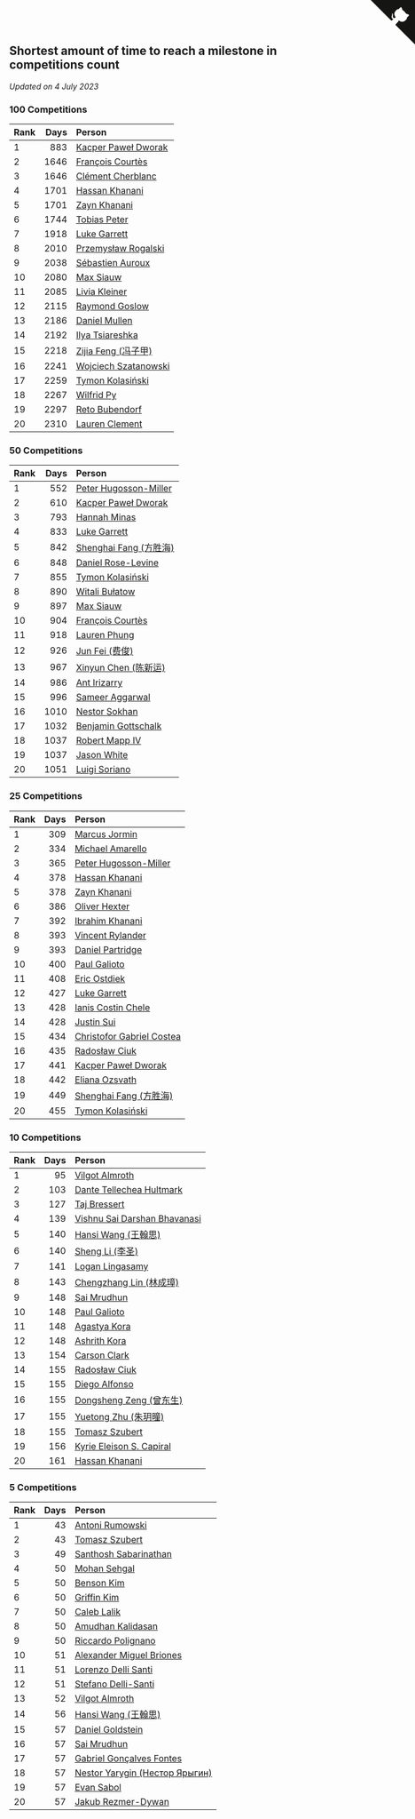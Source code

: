 ## Shortest amount of time to reach a milestone in competitions count

*Updated on  4 July 2023*


### 100 Competitions

| Rank | Days | Person |
| :--- | ---: | :--- |
| 1 | 883 | [Kacper Paweł Dworak](https://www.worldcubeassociation.org/persons/2020DWOR01) |
| 2 | 1646 | [François Courtès](https://www.worldcubeassociation.org/persons/2008COUR01) |
| 3 | 1646 | [Clément Cherblanc](https://www.worldcubeassociation.org/persons/2014CHER05) |
| 4 | 1701 | [Hassan Khanani](https://www.worldcubeassociation.org/persons/2018KHAN26) |
| 5 | 1701 | [Zayn Khanani](https://www.worldcubeassociation.org/persons/2018KHAN28) |
| 6 | 1744 | [Tobias Peter](https://www.worldcubeassociation.org/persons/2014PETE03) |
| 7 | 1918 | [Luke Garrett](https://www.worldcubeassociation.org/persons/2017GARR05) |
| 8 | 2010 | [Przemysław Rogalski](https://www.worldcubeassociation.org/persons/2013ROGA02) |
| 9 | 2038 | [Sébastien Auroux](https://www.worldcubeassociation.org/persons/2008AURO01) |
| 10 | 2080 | [Max Siauw](https://www.worldcubeassociation.org/persons/2017SIAU02) |
| 11 | 2085 | [Livia Kleiner](https://www.worldcubeassociation.org/persons/2013KLEI03) |
| 12 | 2115 | [Raymond Goslow](https://www.worldcubeassociation.org/persons/2014GOSL01) |
| 13 | 2186 | [Daniel Mullen](https://www.worldcubeassociation.org/persons/2016MULL04) |
| 14 | 2192 | [Ilya Tsiareshka](https://www.worldcubeassociation.org/persons/2012TERE01) |
| 15 | 2218 | [Zijia Feng (冯子甲)](https://www.worldcubeassociation.org/persons/2013FENG02) |
| 16 | 2241 | [Wojciech Szatanowski](https://www.worldcubeassociation.org/persons/2011SZAT01) |
| 17 | 2259 | [Tymon Kolasiński](https://www.worldcubeassociation.org/persons/2016KOLA02) |
| 18 | 2267 | [Wilfrid Py](https://www.worldcubeassociation.org/persons/2016PYWI01) |
| 19 | 2297 | [Reto Bubendorf](https://www.worldcubeassociation.org/persons/2012BUBE01) |
| 20 | 2310 | [Lauren Clement](https://www.worldcubeassociation.org/persons/2013KLEM01) |

### 50 Competitions

| Rank | Days | Person |
| :--- | ---: | :--- |
| 1 | 552 | [Peter Hugosson-Miller](https://www.worldcubeassociation.org/persons/2021HUGO01) |
| 2 | 610 | [Kacper Paweł Dworak](https://www.worldcubeassociation.org/persons/2020DWOR01) |
| 3 | 793 | [Hannah Minas](https://www.worldcubeassociation.org/persons/2017MINA04) |
| 4 | 833 | [Luke Garrett](https://www.worldcubeassociation.org/persons/2017GARR05) |
| 5 | 842 | [Shenghai Fang (方胜海)](https://www.worldcubeassociation.org/persons/2016FANG01) |
| 6 | 848 | [Daniel Rose-Levine](https://www.worldcubeassociation.org/persons/2015ROSE01) |
| 7 | 855 | [Tymon Kolasiński](https://www.worldcubeassociation.org/persons/2016KOLA02) |
| 8 | 890 | [Witali Bułatow](https://www.worldcubeassociation.org/persons/2015BUAT01) |
| 9 | 897 | [Max Siauw](https://www.worldcubeassociation.org/persons/2017SIAU02) |
| 10 | 904 | [François Courtès](https://www.worldcubeassociation.org/persons/2008COUR01) |
| 11 | 918 | [Lauren Phung](https://www.worldcubeassociation.org/persons/2016PHUN02) |
| 12 | 926 | [Jun Fei (费俊)](https://www.worldcubeassociation.org/persons/2016FEIJ02) |
| 13 | 967 | [Xinyun Chen (陈新运)](https://www.worldcubeassociation.org/persons/2017CHEN36) |
| 14 | 986 | [Ant Irizarry](https://www.worldcubeassociation.org/persons/2016IRIZ02) |
| 15 | 996 | [Sameer Aggarwal](https://www.worldcubeassociation.org/persons/2017AGGA01) |
| 16 | 1010 | [Nestor Sokhan](https://www.worldcubeassociation.org/persons/2016SOKH01) |
| 17 | 1032 | [Benjamin Gottschalk](https://www.worldcubeassociation.org/persons/2016GOTT01) |
| 18 | 1037 | [Robert Mapp IV](https://www.worldcubeassociation.org/persons/2016IVRO01) |
| 19 | 1037 | [Jason White](https://www.worldcubeassociation.org/persons/2016WHIT16) |
| 20 | 1051 | [Luigi Soriano](https://www.worldcubeassociation.org/persons/2016SORI04) |

### 25 Competitions

| Rank | Days | Person |
| :--- | ---: | :--- |
| 1 | 309 | [Marcus Jormin](https://www.worldcubeassociation.org/persons/2022JORM01) |
| 2 | 334 | [Michael Amarello](https://www.worldcubeassociation.org/persons/2022AMAR09) |
| 3 | 365 | [Peter Hugosson-Miller](https://www.worldcubeassociation.org/persons/2021HUGO01) |
| 4 | 378 | [Hassan Khanani](https://www.worldcubeassociation.org/persons/2018KHAN26) |
| 5 | 378 | [Zayn Khanani](https://www.worldcubeassociation.org/persons/2018KHAN28) |
| 6 | 386 | [Oliver Hexter](https://www.worldcubeassociation.org/persons/2022HEXT01) |
| 7 | 392 | [Ibrahim Khanani](https://www.worldcubeassociation.org/persons/2018KHAN27) |
| 8 | 393 | [Vincent Rylander](https://www.worldcubeassociation.org/persons/2022RYLA01) |
| 9 | 393 | [Daniel Partridge](https://www.worldcubeassociation.org/persons/2022PART02) |
| 10 | 400 | [Paul Galioto](https://www.worldcubeassociation.org/persons/2018GALI12) |
| 11 | 408 | [Eric Ostdiek](https://www.worldcubeassociation.org/persons/2022OSTD01) |
| 12 | 427 | [Luke Garrett](https://www.worldcubeassociation.org/persons/2017GARR05) |
| 13 | 428 | [Ianis Costin Chele](https://www.worldcubeassociation.org/persons/2021CHEL01) |
| 14 | 428 | [Justin Sui](https://www.worldcubeassociation.org/persons/2022SUIJ01) |
| 15 | 434 | [Christofor Gabriel Costea](https://www.worldcubeassociation.org/persons/2022COST03) |
| 16 | 435 | [Radosław Ciuk](https://www.worldcubeassociation.org/persons/2013CIUK01) |
| 17 | 441 | [Kacper Paweł Dworak](https://www.worldcubeassociation.org/persons/2020DWOR01) |
| 18 | 442 | [Eliana Ozsvath](https://www.worldcubeassociation.org/persons/2022OZSV01) |
| 19 | 449 | [Shenghai Fang (方胜海)](https://www.worldcubeassociation.org/persons/2016FANG01) |
| 20 | 455 | [Tymon Kolasiński](https://www.worldcubeassociation.org/persons/2016KOLA02) |

### 10 Competitions

| Rank | Days | Person |
| :--- | ---: | :--- |
| 1 | 95 | [Vilgot Almroth](https://www.worldcubeassociation.org/persons/2023ALMR01) |
| 2 | 103 | [Dante Tellechea Hultmark](https://www.worldcubeassociation.org/persons/2023HULT01) |
| 3 | 127 | [Taj Bressert](https://www.worldcubeassociation.org/persons/2023BRES01) |
| 4 | 139 | [Vishnu Sai Darshan Bhavanasi](https://www.worldcubeassociation.org/persons/2022BHAV01) |
| 5 | 140 | [Hansi Wang (王翰思)](https://www.worldcubeassociation.org/persons/2020WANG19) |
| 6 | 140 | [Sheng Li (李圣)](https://www.worldcubeassociation.org/persons/2020LISH02) |
| 7 | 141 | [Logan Lingasamy](https://www.worldcubeassociation.org/persons/2023LING02) |
| 8 | 143 | [Chengzhang Lin (林成璋)](https://www.worldcubeassociation.org/persons/2013LINC02) |
| 9 | 148 | [Sai Mrudhun](https://www.worldcubeassociation.org/persons/2017MRUD01) |
| 10 | 148 | [Paul Galioto](https://www.worldcubeassociation.org/persons/2018GALI12) |
| 11 | 148 | [Agastya Kora](https://www.worldcubeassociation.org/persons/2023KORA01) |
| 12 | 148 | [Ashrith Kora](https://www.worldcubeassociation.org/persons/2023KORA02) |
| 13 | 154 | [Carson Clark](https://www.worldcubeassociation.org/persons/2023CLAR02) |
| 14 | 155 | [Radosław Ciuk](https://www.worldcubeassociation.org/persons/2013CIUK01) |
| 15 | 155 | [Diego Alfonso](https://www.worldcubeassociation.org/persons/2018ALFO01) |
| 16 | 155 | [Dongsheng Zeng (曾东生)](https://www.worldcubeassociation.org/persons/2020ZENG03) |
| 17 | 155 | [Yuetong Zhu (朱玥曈)](https://www.worldcubeassociation.org/persons/2020ZHUY01) |
| 18 | 155 | [Tomasz Szubert](https://www.worldcubeassociation.org/persons/2022SZUB02) |
| 19 | 156 | [Kyrie Eleison S. Capiral](https://www.worldcubeassociation.org/persons/2022CAPI02) |
| 20 | 161 | [Hassan Khanani](https://www.worldcubeassociation.org/persons/2018KHAN26) |

### 5 Competitions

| Rank | Days | Person |
| :--- | ---: | :--- |
| 1 | 43 | [Antoni Rumowski](https://www.worldcubeassociation.org/persons/2014RUMO01) |
| 2 | 43 | [Tomasz Szubert](https://www.worldcubeassociation.org/persons/2022SZUB02) |
| 3 | 49 | [Santhosh Sabarinathan](https://www.worldcubeassociation.org/persons/2018SABA02) |
| 4 | 50 | [Mohan Sehgal](https://www.worldcubeassociation.org/persons/2023SEHG01) |
| 5 | 50 | [Benson Kim](https://www.worldcubeassociation.org/persons/2023KIMB02) |
| 6 | 50 | [Griffin Kim](https://www.worldcubeassociation.org/persons/2023KIMG01) |
| 7 | 50 | [Caleb Lalik](https://www.worldcubeassociation.org/persons/2023LALI01) |
| 8 | 50 | [Amudhan Kalidasan](https://www.worldcubeassociation.org/persons/2023KALI04) |
| 9 | 50 | [Riccardo Polignano](https://www.worldcubeassociation.org/persons/2023POLI03) |
| 10 | 51 | [Alexander Miguel Briones](https://www.worldcubeassociation.org/persons/2023BRIO01) |
| 11 | 51 | [Lorenzo Delli Santi](https://www.worldcubeassociation.org/persons/2023SANT28) |
| 12 | 51 | [Stefano Delli-Santi](https://www.worldcubeassociation.org/persons/2023DELL02) |
| 13 | 52 | [Vilgot Almroth](https://www.worldcubeassociation.org/persons/2023ALMR01) |
| 14 | 56 | [Hansi Wang (王翰思)](https://www.worldcubeassociation.org/persons/2020WANG19) |
| 15 | 57 | [Daniel Goldstein](https://www.worldcubeassociation.org/persons/2017GOLD01) |
| 16 | 57 | [Sai Mrudhun](https://www.worldcubeassociation.org/persons/2017MRUD01) |
| 17 | 57 | [Gabriel Gonçalves Fontes](https://www.worldcubeassociation.org/persons/2018FONT04) |
| 18 | 57 | [Nestor Yarygin (Нестор Ярыгин)](https://www.worldcubeassociation.org/persons/2019YARY01) |
| 19 | 57 | [Evan Sabol](https://www.worldcubeassociation.org/persons/2019SABO02) |
| 20 | 57 | [Jakub Rezmer-Dywan](https://www.worldcubeassociation.org/persons/2022REZM01) |


<a href="https://github.com/JustinTimeCuber/wca_statistics" class="github-corner" aria-label="View source on Github"><svg width="80" height="80" viewBox="0 0 250 250" style="fill:#151513; color:#fff; position: absolute; top: 0; border: 0; right: 0;" aria-hidden="true"><path d="M0,0 L115,115 L130,115 L142,142 L250,250 L250,0 Z"></path><path d="M128.3,109.0 C113.8,99.7 119.0,89.6 119.0,89.6 C122.0,82.7 120.5,78.6 120.5,78.6 C119.2,72.0 123.4,76.3 123.4,76.3 C127.3,80.9 125.5,87.3 125.5,87.3 C122.9,97.6 130.6,101.9 134.4,103.2" fill="currentColor" style="transform-origin: 130px 106px;" class="octo-arm"></path><path d="M115.0,115.0 C114.9,115.1 118.7,116.5 119.8,115.4 L133.7,101.6 C136.9,99.2 139.9,98.4 142.2,98.6 C133.8,88.0 127.5,74.4 143.8,58.0 C148.5,53.4 154.0,51.2 159.7,51.0 C160.3,49.4 163.2,43.6 171.4,40.1 C171.4,40.1 176.1,42.5 178.8,56.2 C183.1,58.6 187.2,61.8 190.9,65.4 C194.5,69.0 197.7,73.2 200.1,77.6 C213.8,80.2 216.3,84.9 216.3,84.9 C212.7,93.1 206.9,96.0 205.4,96.6 C205.1,102.4 203.0,107.8 198.3,112.5 C181.9,128.9 168.3,122.5 157.7,114.1 C157.9,116.9 156.7,120.9 152.7,124.9 L141.0,136.5 C139.8,137.7 141.6,141.9 141.8,141.8 Z" fill="currentColor" class="octo-body"></path></svg></a><style>.github-corner:hover .octo-arm{animation:octocat-wave 560ms ease-in-out}@keyframes octocat-wave{0%,100%{transform:rotate(0)}20%,60%{transform:rotate(-25deg)}40%,80%{transform:rotate(10deg)}}@media (max-width:500px){.github-corner:hover .octo-arm{animation:none}.github-corner .octo-arm{animation:octocat-wave 560ms ease-in-out}}</style>
